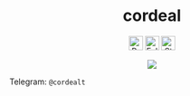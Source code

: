 <h1 align="center">cordeal</h1>
<a href="https://github.com/cordeal"></a>

<p align="center">
  <img height="25" src="https://api.visitorbadge.io/api/VisitorHit?user=cordeal&countColorcountColor&countColor=%23006EFF" alt="Profile Views"/>
  <img height="25" src="https://img.shields.io/github/followers/cordeal?color=4a12ba&style=for-the-badge&logo=github&label=Follow" alt="Followers"/>
  <img height="25" src="https://img.shields.io/github/stars/cordeal?color=f429ff&style=for-the-badge&logo=github&label=Stars" alt="Stars"/>
</p>
<p align="center">
    <img src="https://skillicons.dev/icons?i=py,go,nodejs,html,css"/>
</p>

Telegram: `@cordealt`
